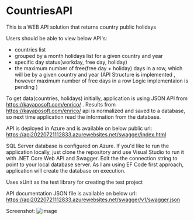 # CountriesAPI
This is a WEB API solution that returns country public holidays

Users should be able to view below API's:
- countries list
- grouped by a month holidays list for a given country and year
- specific day status(workday, free day, holiday)
- the maximum number of free(free day + holiday) days in a row, which will be by a given country and year (API Structure is implemented , however maximum number of free days in a row Logic implementaion is pending )

To get data(countries, holidays) initially, application is using JSON API from https://kayaposoft.com/enrico/ . Results from https://kayaposoft.com/enrico/ api 
is normalized and saved to a database, so next time application read the information from the database.

API is deployed in Azure and is available on below public url:
https://api20220721112833.azurewebsites.net/swagger/index.html

SQL Server database is configured on Azure. 
If you'd like to run the application locally, just clone the repository and use Visual Studio to run it with .NET Core Web API and Swagger. Edit the the connection string to point to your local database server. As I am using EF Code first approach, application will create the database on execution. 

Uses xUnit as the test library for creating the test project


API documentation JSON file is available on below url:
https://api20220721112833.azurewebsites.net/swagger/v1/swagger.json

Screenshot:
![image](https://user-images.githubusercontent.com/65413897/180208306-46a7f67b-2b65-46c4-87b5-d1717cb35be3.png)
